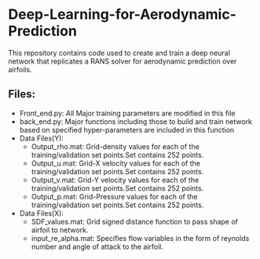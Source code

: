 # Deep-Learning-for-Aerodynamic-Prediction
This repository contains code used to create and train a deep neural network that replicates a RANS solver for aerodynamic prediction over airfoils.

## Files:

- Front_end.py: All Major training parameters are modified in this file
- back_end.py: Major functions including those to build and train network based on specified hyper-parameters are included in this function
- Data Files(Y):
  - Output_rho.mat: Grid-density values for each of the training/validation set points.Set contains 252 points.
  - Output_u.mat: Grid-X velocity values for each of the training/validation set points.Set contains 252 points.
  - Output_v.mat: Grid-Y velocity values for each of the training/validation set points.Set contains 252 points.
  - Output_p.mat: Grid-Pressure values for each of the training/validation set points.Set contains 252 points.
- Data Files(X):
  - SDF_values.mat: Grid signed distance function to pass shape of airfoil to network.
  - input_re_alpha.mat: Specifies flow variables in the form of reynolds number and angle of attack to the airfoil.
  




